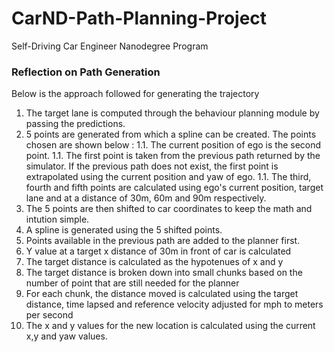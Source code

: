 # CarND-Path-Planning-Project
Self-Driving Car Engineer Nanodegree Program
   
### Reflection on Path Generation
Below is the approach followed for generating the trajectory

1. The target lane is computed through the behaviour planning module by passing the predictions.
1. 5 points are generated from which a spline can be created.  The points chosen are shown below :
1.1.  The current position of ego is the second point.
1.1.  The first point is taken from the previous path returned by the simulator.  If the previous path does not exist, the first point is extrapolated using the current position and yaw of ego.
1.1.  The third, fourth and fifth points are calculated using ego's current position, target lane and at a distance of 30m, 60m and 90m respectively.
1. The 5 points are then shifted to car coordinates to keep the math and intution simple.
1. A spline is generated using the 5 shifted points.
1. Points available in the previous path are added to the planner first.
1. Y value at a target x distance of 30m in front of car is calculated
1. The target distance is calculated as the hypotenues of x and y
1. The target distance is broken down into small chunks based on the number of point that are still needed for the planner
1. For each chunk, the distance moved is calculated using the target distance, time lapsed and reference velocity adjusted for mph to meters per second
1. The x and y values for the new location is calculated using the current x,y and yaw values.

